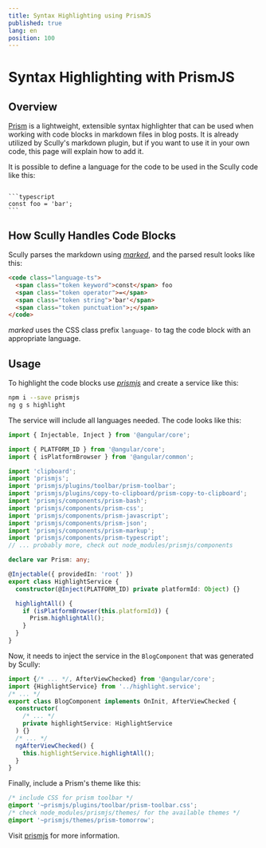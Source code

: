 ```yaml
---
title: Syntax Highlighting using PrismJS
published: true
lang: en
position: 100
---
```


# Syntax Highlighting with PrismJS

## Overview

[Prism](https://prismjs.com/) is a lightweight, extensible syntax highlighter that can be used when working with code blocks in markdown files in blog posts. It is already utilized by Scully's markdown plugin, but if you want to use it in your own code, this page will explain how to add it.

It is possible to define a language for the code to be used in the Scully code like this:

<pre><code>
```typescript
const foo = 'bar';
```
</code></pre>

## How Scully Handles Code Blocks

Scully parses the markdown using [_marked_](https://www.npmjs.com/package/marked), and the parsed result looks like this:

```html
<code class="language-ts">
  <span class="token keyword">const</span> foo
  <span class="token operator">=</span>
  <span class="token string">'bar'</span>
  <span class="token punctuation">;</span>
</code>
```

_marked_ uses the CSS class prefix `language-` to tag the code block with an appropriate language.

## Usage

To highlight the code blocks use [_prismjs_](https://prismjs.com) and create a service like this:

```bash
npm i --save prismjs
ng g s highlight
```

The service will include all languages needed. The code looks like this:

```typescript
import { Injectable, Inject } from '@angular/core';

import { PLATFORM_ID } from '@angular/core';
import { isPlatformBrowser } from '@angular/common';

import 'clipboard';
import 'prismjs';
import 'prismjs/plugins/toolbar/prism-toolbar';
import 'prismjs/plugins/copy-to-clipboard/prism-copy-to-clipboard';
import 'prismjs/components/prism-bash';
import 'prismjs/components/prism-css';
import 'prismjs/components/prism-javascript';
import 'prismjs/components/prism-json';
import 'prismjs/components/prism-markup';
import 'prismjs/components/prism-typescript';
// ... probably more, check out node_modules/prismjs/components

declare var Prism: any;

@Injectable({ providedIn: 'root' })
export class HighlightService {
  constructor(@Inject(PLATFORM_ID) private platformId: Object) {}

  highlightAll() {
    if (isPlatformBrowser(this.platformId)) {
      Prism.highlightAll();
    }
  }
}
```

Now, it needs to inject the service in the `BlogComponent` that was generated by Scully:

```typescript
import {/* ... */, AfterViewChecked} from '@angular/core';
import {HighlightService} from '../highlight.service';
/* ... */
export class BlogComponent implements OnInit, AfterViewChecked {
  constructor(
    /* ... */
    private highlightService: HighlightService
  ) {}
  /* ... */
  ngAfterViewChecked() {
    this.highlightService.highlightAll();
  }
}
```

Finally, include a Prism's theme like this:

```css
/* include CSS for prism toolbar */
@import '~prismjs/plugins/toolbar/prism-toolbar.css';
/* check node_modules/prismjs/themes/ for the available themes */
@import '~prismjs/themes/prism-tomorrow';
```

Visit [prismjs](https://prismjs.com/) for more information.
